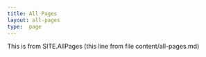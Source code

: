```yaml
---
title: All Pages
layout: all-pages
type:  page 
---
```


This is from SITE.AllPages (this line from file content/all-pages.md)
